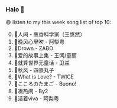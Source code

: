 

### Halo 👋

😄 listen to my this week song list of top 10:

0. 🌈人间 - 葱香科学家（王悠然）
1. 🌈晚风心里吹 - 阿梨粤
2. 🌈Drown - ZABO
3. 🌈爱的故事上集 - 王闻/童丽
4. 🌈就算世界无童话 - 卫兰
5. 🌈秋风 - 四熹丸子
6. 🌈What is Love? - TWICE
7. 🌈こころのたまご - Buono!
8. 🌈凑热闹 - By2
9. 🌈活着viva - 阿梨粤

